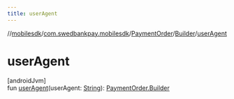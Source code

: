 ```yaml
---
title: userAgent
---
```

//[mobilesdk](../../../../index.html)/[com.swedbankpay.mobilesdk](../../index.html)/[PaymentOrder](../index.html)/[Builder](index.html)/[userAgent](user-agent.html)



# userAgent



[androidJvm]\
fun [userAgent](user-agent.html)(userAgent: [String](https://kotlinlang.org/api/latest/jvm/stdlib/kotlin/-string/index.html)): [PaymentOrder.Builder](index.html)




